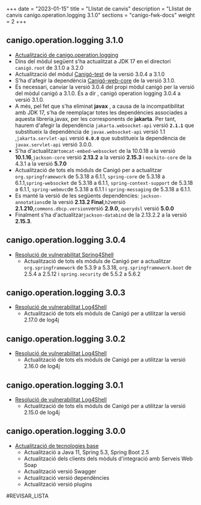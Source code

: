 +++
date        = "2023-01-15"
title       = "Llistat de canvis"
description = "Llistat de canvis canigo.operation.logging 3.1.0"
sections    = "canigo-fwk-docs"
weight		= 2
+++

## canigo.operation.logging 3.1.0

  - [Actualització de canigo.operation.logging](/noticies/2023-01-15-CAN-actualitzacio-canigo-3_1_0/)
  - Dins del mòdul següent s'ha actualitzat a JDK 17 en el directori `canigó.root` de 3.1.0 a 3.2.0
  - Actualització del mòdul [Canigó-test](
    /plataformes/canigo/documentacio-llibreries/canigo.test/3.1.0/) de la versió 3.0.4 a 3.1.0
  - S'ha d'afegir la dependència [Canigó-web-core](
    /plataformes/canigo/documentacio-llibreries/canigo.web.core/3.1.0/) de la versió 3.1.0.
  - És necessari, canviar la versió 3.0.4 del propi mòdul canigó per la versió del mòdul canigó a 3.1.0. És a dir ,
    canigó operation logging 3.0.4 a versió 3.1.0.
  - A més, pel fet que s'ha eliminat **javax** , a causa de la incompatibilitat amb JDK 17,
    s'ha de reemplaçar totes les dependències associades a aquesta libreria,javax, per les corresponents de **jakarta**.
    Per tant, haurem d'afegir la dependència `jakarta.websocket-api` versió **`2.1.1`** que substitueix la dependència de
    `javax.websocket-api` versió 1.1 ,`jakarta.servlet-api` versió **`6.0.0`** que substitueix la dependència de
    `javax.servlet-api` versió 3.0.0.
  - S'ha d'actualitzar`tomcat-embed-websocket` de la 10.0.18 a la versió **10.1.16**,`jackson-core` versió **2.13.2** 
    a la versió **2.15.3** i `mockito-core` de la 4.3.1 a la versió **5.7.0**
  - Actualització de tots els mòduls de Canigó per a actualitzar `org.springframework` de 5.3.18 a 6.1.1,
    `spring-core` de 5.3.18 a 6.1.1,`spring-websocket` de 5.3.18 a 6.1.1, `spring-context-support` de 5.3.18 a 6.1.1,
    `spring-webmvc`de 5.3.18 a 6.1.1 i `spring-messaging` de 5.3.18 a 6.1.1.
  - Es manté la versió de les següents dependències: 
      `jackson-annotations`de la versió  **2.13.2 Final**,`h2`versió **2.1.210**,`commons.dbcp.version`versió **2.9.0**,
      `querydsl` versió **5.0.0**
  - Finalment s'ha d'actualitzar`jackson-databind` de la 2.13.2.2 a la versió **2.15.3**.

## canigo.operation.logging 3.0.4

- [Resolució de vulnerabilitat Spring4Shell](/noticies/2022-04-13-CAN-actualitzacio-canigo-3_6_4/)
   - Actualització de tots els mòduls de Canigó per a actualitzar `org.springframework` de 5.3.9 a 5.3.18,
   `org.springframework.boot` de 2.5.4 a 2.5.12 i `spring.security` de 5.5.2 a 5.6.2

## canigo.operation.logging 3.0.3

- [Resolució de vulnerabilitat Log4Shell](/noticies/2021-12-27-CAN-actualitzacio-canigo-3_4_9_3_6_3/)
   - Actualització de tots els mòduls de Canigó per a utilitzar la versió 2.17.0 de log4j

## canigo.operation.logging 3.0.2

- [Resolució de vulnerabilitat Log4Shell](/noticies/2021-12-17-CAN-actualitzacio-canigo-3_4_8_3_6_2/)
   - Actualització de tots els mòduls de Canigó per a utilitzar la versió 2.16.0 de log4j

## canigo.operation.logging 3.0.1

- [Resolució de vulnerabilitat Log4Shell](/noticies/2021-12-13-CAN-actualitzacio-canigo-3_4_7_3_6_1/)
   - Actualització de tots els mòduls de Canigó per a utilitzar la versió 2.15.0 de log4j

## canigo.operation.logging 3.0.0

- [Actualització de tecnologies base](/noticies/2021-10-25-CAN-actualitzacio-canigo-3_6_0/)
   - Actualització a Java 11, Spring 5.3, Spring Boot 2.5
   - Actualització dels clients dels mòduls d'integració amb Serveis Web Soap
   - Actualització versió Swagger
   - Actualització versió dependències
   - Actualització versió plugins


#REVISAR_LISTA